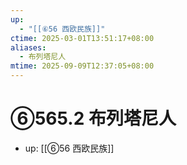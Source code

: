 ```yaml
---
up:
  - "[[⑥56 西欧民族]]"
ctime: 2025-03-01T13:51:17+08:00
aliases:
  - 布列塔尼人
mtime: 2025-09-09T12:37:05+08:00
---
```


# ⑥565.2 布列塔尼人

- up: [[⑥56 西欧民族]]
